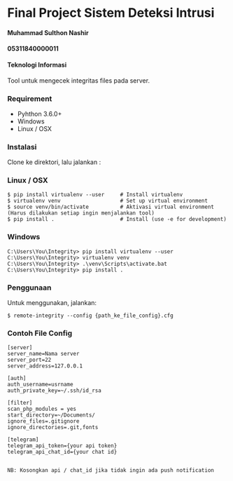 # Final Project Sistem Deteksi Intrusi
#### Muhammad Sulthon Nashir
#### 05311840000011
#### Teknologi Informasi

Tool untuk mengecek integritas files pada server.

### Requirement
* Pyhthon 3.6.0+
* Windows
* Linux / OSX

### Instalasi
Clone ke direktori, lalu jalankan :

### Linux / OSX

    $ pip install virtualenv --user     # Install virtualenv
    $ virtualenv venv                   # Set up virtual environment 
    $ source venv/bin/activate          # Aktivasi virtual environment (Harus dilakukan setiap ingin menjalankan tool)
    $ pip install .                     # Install (use -e for development)

### Windows

    C:\Users\You\Integrity> pip install virtualenv --user
    C:\Users\You\Integrity> virtualenv venv
    C:\Users\You\Integrity> .\venv\Scripts\activate.bat
    C:\Users\You\Integrity> pip install .
    
### Penggunaan
Untuk menggunakan, jalankan:

    $ remote-integrity --config {path_ke_file_config}.cfg

### Contoh File Config

    [server]
    server_name=Nama server
    server_port=22
    server_address=127.0.0.1
    
    [auth]
    auth_username=usrname
    auth_private_key=~/.ssh/id_rsa

    [filter]
    scan_php_modules = yes
    start_directory=~/Documents/
    ignore_files=.gitignore
    ignore_directories=.git,fonts
    
    [telegram]
    telegram_api_token={your api token}
    telegram_api_chat_id={your chat id}
    

    NB: Kosongkan api / chat_id jika tidak ingin ada push notification

